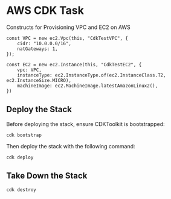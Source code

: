 # AWS CDK Task

Constructs for Provisioning VPC and EC2 on AWS

```
const VPC = new ec2.Vpc(this, "CdkTestVPC", {
    cidr: "10.0.0.0/16",
    natGateways: 1,
});

const EC2 = new ec2.Instance(this, "CdkTestEC2", {
    vpc: VPC,
    instanceType: ec2.InstanceType.of(ec2.InstanceClass.T2, ec2.InstanceSize.MICRO),
    machineImage: ec2.MachineImage.latestAmazonLinux2(),
})
```

## Deploy the Stack

Before deploying the stack, ensure CDKToolkit is bootstrapped:

```
cdk bootstrap
```

Then deploy the stack with the following command:

```
cdk deploy
```

## Take Down the Stack

```
cdk destroy
```
